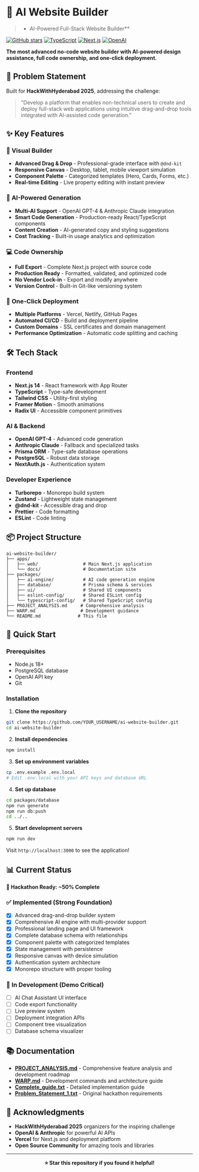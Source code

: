 # 🤖 AI Website Builder

> - AI-Powered Full-Stack Website Builder**

[![GitHub stars](https://img.shields.io/github/stars/HemaSagarKoppusetti/ai-website-builder?style=social)](https://github.com/HemaSagarKoppusetti/ai-website-builder)
[![TypeScript](https://img.shields.io/badge/TypeScript-007ACC?style=flat&logo=typescript&logoColor=white)](https://www.typescriptlang.org/)
[![Next.js](https://img.shields.io/badge/Next.js-000000?style=flat&logo=next.js&logoColor=white)](https://nextjs.org/)
[![OpenAI](https://img.shields.io/badge/OpenAI-412991?style=flat&logo=openai&logoColor=white)](https://openai.com/)

**The most advanced no-code website builder with AI-powered design assistance, full code ownership, and one-click deployment.**

## 🎯 Problem Statement

Built for **HackWithHyderabad 2025**, addressing the challenge:
> "Develop a platform that enables non-technical users to create and deploy full-stack web applications using intuitive drag-and-drop tools integrated with AI-assisted code generation."

## ✨ Key Features

### 🎨 **Visual Builder**
- **Advanced Drag & Drop** - Professional-grade interface with `@dnd-kit`
- **Responsive Canvas** - Desktop, tablet, mobile viewport simulation
- **Component Palette** - Categorized templates (Hero, Cards, Forms, etc.)
- **Real-time Editing** - Live property editing with instant preview

### 🤖 **AI-Powered Generation**
- **Multi-AI Support** - OpenAI GPT-4 & Anthropic Claude integration
- **Smart Code Generation** - Production-ready React/TypeScript components
- **Content Creation** - AI-generated copy and styling suggestions
- **Cost Tracking** - Built-in usage analytics and optimization

### 💻 **Code Ownership**
- **Full Export** - Complete Next.js project with source code
- **Production Ready** - Formatted, validated, and optimized code
- **No Vendor Lock-in** - Export and modify anywhere
- **Version Control** - Built-in Git-like versioning system

### 🚀 **One-Click Deployment**
- **Multiple Platforms** - Vercel, Netlify, GitHub Pages
- **Automated CI/CD** - Build and deployment pipeline
- **Custom Domains** - SSL certificates and domain management
- **Performance Optimization** - Automatic code splitting and caching

## 🛠️ Tech Stack

### Frontend
- **Next.js 14** - React framework with App Router
- **TypeScript** - Type-safe development
- **Tailwind CSS** - Utility-first styling
- **Framer Motion** - Smooth animations
- **Radix UI** - Accessible component primitives

### AI & Backend
- **OpenAI GPT-4** - Advanced code generation
- **Anthropic Claude** - Fallback and specialized tasks
- **Prisma ORM** - Type-safe database operations
- **PostgreSQL** - Robust data storage
- **NextAuth.js** - Authentication system

### Developer Experience
- **Turborepo** - Monorepo build system
- **Zustand** - Lightweight state management
- **@dnd-kit** - Accessible drag and drop
- **Prettier** - Code formatting
- **ESLint** - Code linting

## 📦 Project Structure

```
ai-website-builder/
├── apps/
│   ├── web/                 # Main Next.js application
│   └── docs/                # Documentation site
├── packages/
│   ├── ai-engine/           # AI code generation engine
│   ├── database/            # Prisma schema & services
│   ├── ui/                  # Shared UI components
│   ├── eslint-config/       # Shared ESLint config
│   └── typescript-config/   # Shared TypeScript config
├── PROJECT_ANALYSIS.md     # Comprehensive analysis
├── WARP.md                 # Development guidance
└── README.md              # This file
```

## 🚀 Quick Start

### Prerequisites
- Node.js 18+ 
- PostgreSQL database
- OpenAI API key
- Git

### Installation

1. **Clone the repository**
```bash
git clone https://github.com/YOUR_USERNAME/ai-website-builder.git
cd ai-website-builder
```

2. **Install dependencies**
```bash
npm install
```

3. **Set up environment variables**
```bash
cp .env.example .env.local
# Edit .env.local with your API keys and database URL
```

4. **Set up database**
```bash
cd packages/database
npm run generate
npm run db:push
cd ../..
```

5. **Start development servers**
```bash
npm run dev
```

Visit `http://localhost:3000` to see the application!

## 📊 Current Status

**🎯 Hackathon Ready: ~50% Complete**

### ✅ **Implemented (Strong Foundation)**
- [x] Advanced drag-and-drop builder system
- [x] Comprehensive AI engine with multi-provider support
- [x] Professional landing page and UI framework
- [x] Complete database schema with relationships
- [x] Component palette with categorized templates
- [x] State management with persistence
- [x] Responsive canvas with device simulation
- [x] Authentication system architecture
- [x] Monorepo structure with proper tooling

### 🚧 **In Development (Demo Critical)**
- [ ] AI Chat Assistant UI interface
- [ ] Code export functionality
- [ ] Live preview system
- [ ] Deployment integration APIs
- [ ] Component tree visualization
- [ ] Database schema visualizer

## 📚 Documentation

- **[PROJECT_ANALYSIS.md](./PROJECT_ANALYSIS.md)** - Comprehensive feature analysis and development roadmap
- **[WARP.md](./WARP.md)** - Development commands and architecture guide
- **[Complete_guide.txt](./Complete_guide.txt)** - Detailed implementation guide
- **[Problem_Statement_1.txt](./Problem_Statement_1.txt)** - Original hackathon requirements



## 🙏 Acknowledgments

- **HackWithHyderabad 2025** organizers for the inspiring challenge
- **OpenAI & Anthropic** for powerful AI APIs
- **Vercel** for Next.js and deployment platform
- **Open Source Community** for amazing tools and libraries

---

<div align="center">

**⭐ Star this repository if you found it helpful!**

 

</div>
